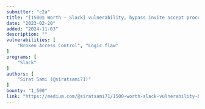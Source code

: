 ```yaml
---
submitter: "c2a"
title: "[1500$ Worth — Slack] vulnerability, bypass invite accept process"
date: "2023-02-20"
added: "2024-11-03"
description: ""
vulnerabilities: [
    "Broken Access Control", "Logic flaw"
]
programs: [
    "Slack"
]
authors: [
    "Sirat Sami (@siratsami71)"
]
bounty: "1,500"
link: "https://medium.com/@siratsami71/1500-worth-slack-vulnerability-bypass-invite-accept-process-8204e5431d52"
---
```





